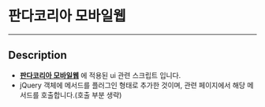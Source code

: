 # 판다코리아 모바일웹  
---
  
## Description  
* **[판다코리아 모바일웹](http://www.pandakorea.com/wapV02/)** 에 적용된 ui 관련 스크립트 입니다.
* jQuery 객체에 메서드를 플러그인 형태로 추가한 것이며, 관련 페이지에서 해당 메서드를 호출합니다.(호출 부분 생략)

